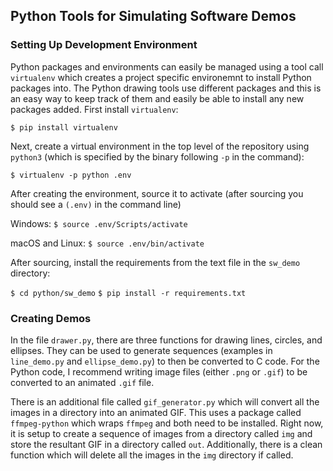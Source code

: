 ## Python Tools for Simulating Software Demos

### Setting Up Development Environment
Python packages and environments can easily be managed using a tool call `virtualenv` which creates a project specific environemnt to install Python packages into. The Python drawing tools use different packages and this is an easy way to keep track of them and easily be able to install any new packages added. First install `virtualenv`:

`$ pip install virtualenv`

Next, create a virtual environment in the top level of the repository using `python3` (which is specified by the binary following `-p` in the command):

`$ virtualenv -p python .env`

After creating the environment, source it to activate (after sourcing you should see a `(.env)` in the command line)

Windows:
`$ source .env/Scripts/activate`

macOS and Linux:
`$ source .env/bin/activate`

After sourcing, install the requirements from the text file in the `sw_demo` directory:

`$ cd python/sw_demo`
`$ pip install -r requirements.txt`

### Creating Demos
In the file `drawer.py`, there are three functions for drawing lines, circles, and ellipses. They can be used to generate sequences (examples in `line_demo.py` and `ellipse_demo.py`) to then be converted to C code. For the Python code, I recommend writing image files (either `.png` or `.gif`) to be converted to an animated `.gif` file.

There is an additional file called `gif_generator.py` which will convert all the images in a directory into an animated GIF. This uses a package called `ffmpeg-python` which wraps `ffmpeg` and both need to be installed. Right now, it is setup to create a sequence of images from a directory called `img` and store the resultant GIF in a directory called `out`. Additionally, there is a clean function which will delete all the images in the `img` directory if called.

